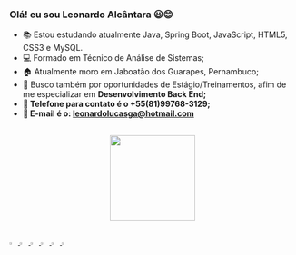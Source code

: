 ### Olá! eu sou Leonardo Alcântara 😃😊

-   📚   Estou estudando atualmente Java, Spring Boot, JavaScript, HTML5, CSS3 e MySQL.
- 	💻   Formado em Técnico de Análise de Sistemas;
-   🏠   Atualmente moro em Jaboatão dos Guarapes, Pernambuco;    
-   💼   Busco também por oportunidades de Estágio/Treinamentos, afim de me especializar em <Strong> Desenvolvimento Back End;<Strong/>
-   📱    Telefone para contato é o +55(81)99768-3129;
-   📧    E-mail é o: leonardolucasga@hotmail.com
  ##
  <div align="center">
  <a href="  <a href="https://github.com/leonardolucasga">
  <img height="150em" src="https://github-readme-stats.vercel.app/api/top-langs/?username=leonardolucasga&layout=compact&langs_count=7&theme=dark"/>
</div>

## 
<img width="3%" src="https://cdn.jsdelivr.net/gh/devicons/devicon/icons/java/java-original-wordmark.svg">
<img width="3%" src="https://cdn.jsdelivr.net/gh/devicons/devicon/icons/spring/spring-original.svg">
<img width="3%" src="https://cdn.jsdelivr.net/gh/devicons/devicon/icons/javascript/javascript-original.svg"> 
<img width="3%" src="https://cdn.jsdelivr.net/gh/devicons/devicon/icons/html5/html5-original.svg">  
<img width="3%" src="https://cdn.jsdelivr.net/gh/devicons/devicon/icons/css3/css3-original.svg">   
<img width="3%" src="https://cdn.jsdelivr.net/gh/devicons/devicon/icons/mysql/mysql-original.svg">


